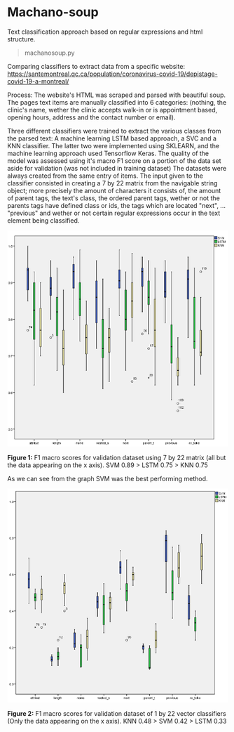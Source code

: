 # Machano-soup
Text classification approach based on regular expressions and html structure.

> machanosoup.py

Comparing classifiers to extract data from a specific website: https://santemontreal.qc.ca/population/coronavirus-covid-19/depistage-covid-19-a-montreal/

Process: The website's HTML was scraped and parsed with beautiful soup. The pages text items are manually classified into 6 categories: (nothing, the clinic's name, wether the clinic accepts walk-in or is appointment based, opening hours, address and the contact number or email). 

Three different classifiers were trained to extract the various classes from the parsed text: A machine learning LSTM based approach, a SVC and a KNN classifier. The latter two were implemented using SKLEARN, and the machine learning approach used Tensorflow Keras. The quality of the model was assessed using it's macro F1 score on a portion of the data set aside for validation (was not included in training dataset) The datasets were always created from the same entry of items. The input given to the classifier consisted in creating a 7 by 22 matrix from the navigable string object; more precisely the amount of characters it consists of, the amount of parent tags, the text's class, the ordered parent tags, wether or not the parents tags have defined class or ids, the tags which are located "next", ... "previous" and wether or not certain regular expressions occur in the text element being classified.

![Image of results](./pictures/comparison.png)

**Figure 1:** F1 macro scores for validation dataset using 7 by 22 matrix (all but the data appearing on the x axis). SVM 0.89 > LSTM 0.75 > KNN 0.75

As we can see from the graph SVM was the best performing method.

![Image of results 2](./pictures/comparison_1by22.png)

**Figure 2:** F1 macro scores for validation dataset of 1 by 22 vector classifiers (Only the data appearing on the x axis). KNN 0.48 > SVM 0.42 > LSTM 0.33

<!-- # LSTM-CNN architecture -->

